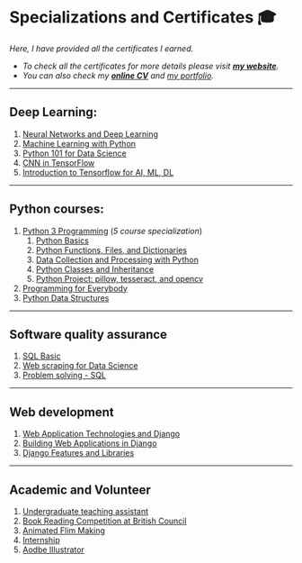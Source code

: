 # Specializations and Certificates 🎓

*Here, I have provided all the certificates I earned.* <br>
- *To check all the certificates for more details please visit **[my website](https://moinshawon.000webhostapp.com/blog/certificates.html)**.* 
- *You can also check my **[online CV](https://moinshawon.ml/cv/)** and [my portfolio](https://moinshawon.github.io/).*

<hr>

## Deep Learning:
1. [Neural Networks and Deep Learning](https://www.coursera.org/account/accomplishments/certificate/QR9X3BKT4DK6)
2. [Machine Learning with Python](https://courses.cognitiveclass.ai/certificates/385d0abd26804ffca37e440a7a3b093f)
3. [Python 101 for Data Science](https://courses.cognitiveclass.ai/certificates/6540659481124f09bc8f7c682b4f12f6)
4. [CNN in TensorFlow](https://www.coursera.org/account/accomplishments/certificate/9CFLPSFE5RNF)
5. [Introduction to Tensorflow for AI, ML, DL](https://www.coursera.org/account/accomplishments/certificate/NAK8F4A54LPE)


<hr>

## Python courses:

1. [Python 3 Programming](https://www.coursera.org/account/accomplishments/specialization/certificate/XYQXQ32SV3LH) (*5 course specialization*)
    1. [Python Basics](https://www.coursera.org/account/accomplishments/certificate/NTPEVNCPENTN)
    2. [Python Functions, Files, and Dictionaries](https://www.coursera.org/account/accomplishments/certificate/7HFZV9NNQGSH)
    3. [Data Collection and Processing with Python](https://www.coursera.org/account/accomplishments/certificate/HPGFDHJEN9D5)
    4. [Python Classes and Inheritance](https://www.coursera.org/account/accomplishments/certificate/74K7MMMBXJSS)
    5. [Python Project: pillow, tesseract, and opencv](https://www.coursera.org/account/accomplishments/certificate/USVBKHMGQXN5)
2. [Programming for Everybody](https://www.coursera.org/account/accomplishments/certificate/7L4N2NTM2XRN)
3. [Python Data Structures](https://www.coursera.org/account/accomplishments/certificate/35ZUTQPMWAER)

<hr>

## Software quality assurance

1. [SQL Basic](https://www.hackerrank.com/certificates/5c3139f441ed)
2. [Web scraping for Data Science](https://www.udemy.com/certificate/UC-22700c82-2fd0-4c03-9d30-061aaf456bf0/)
3. [Problem solving - SQL](https://www.hackerrank.com/moinshawon?hr_r=1)

<hr>

## Web development

1. [Web Application Technologies and Django](https://www.coursera.org/account/accomplishments/certificate/7PXGV2S5TR2B)
2. [Building Web Applications in Django](https://www.coursera.org/account/accomplishments/certificate/UEV8Z8NFATH2)
3. [Django Features and Libraries](https://www.coursera.org/account/accomplishments/certificate/2CU55C9Y9KXY)

<hr>

## Academic and Volunteer

1. [Undergraduate teaching assistant](https://drive.google.com/file/d/1gggvv-QVVvKzeoxGfLG55T_ouZTqyLB3/view)
2. [Book Reading Competition at British Council](https://drive.google.com/file/d/1kg54QCReHaGZ3LmhyL-CEJwgS6iWKSnb/view)
3. [Animated Flim Making](https://drive.google.com/file/d/1jNIpUNTZsiX_R4ABNsJRT-9q5YMolE6f/view)
4. [Internship](https://drive.google.com/file/d/1f8WTXSMDEF64OAvhWtQ-KcQ9YIbsfwLb/view)
5. [Aodbe Illustrator](https://drive.google.com/file/d/1PdUaVrUCzwQeCWZx1hFDXh4f3nJDIexe/view)





